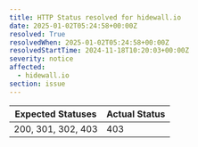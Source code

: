 ```yaml
---
title: HTTP Status resolved for hidewall.io
date: 2025-01-02T05:24:58+00:00Z
resolved: True
resolvedWhen: 2025-01-02T05:24:58+00:00Z
resolvedStartTime: 2024-11-18T10:20:03+00:00Z
severity: notice
affected:
  - hidewall.io
section: issue
---
```


| Expected Statuses | Actual Status  |
|-------------------|----------------|
| 200, 301, 302, 403 | 403 |
